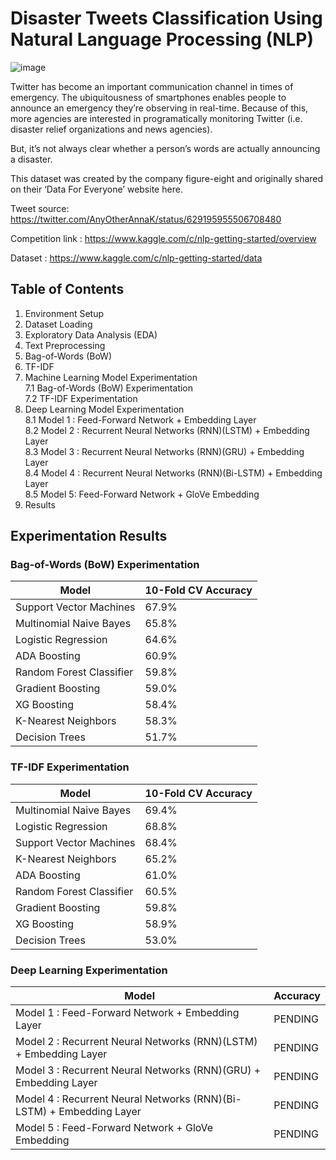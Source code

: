 # Disaster Tweets Classification Using Natural Language Processing (NLP)
![image](https://user-images.githubusercontent.com/23554465/139895715-45bf4b3a-f381-4820-b72c-5990812024fc.png)

Twitter has become an important communication channel in times of emergency. The ubiquitousness of smartphones enables people to announce an emergency they’re observing in real-time. Because of this, more agencies are interested in programatically monitoring Twitter (i.e. disaster relief organizations and news agencies).

But, it’s not always clear whether a person’s words are actually announcing a disaster.

This dataset was created by the company figure-eight and originally shared on their ‘Data For Everyone’ website here.

Tweet source: https://twitter.com/AnyOtherAnnaK/status/629195955506708480

Competition link : https://www.kaggle.com/c/nlp-getting-started/overview

Dataset : https://www.kaggle.com/c/nlp-getting-started/data

## Table of Contents

1. Environment Setup
2. Dataset Loading
3. Exploratory Data Analysis (EDA)
4. Text Preprocessing
5. Bag-of-Words (BoW)
6. TF-IDF
7. Machine Learning Model Experimentation <br>
  7.1 Bag-of-Words (BoW) Experimentation <br>
  7.2 TF-IDF Experimentation <br>
8. Deep Learning Model Experimentation <br>
  8.1 Model 1 : Feed-Forward Network + Embedding Layer <br>
  8.2 Model 2 : Recurrent Neural Networks (RNN)(LSTM) + Embedding Layer <br>
  8.3 Model 3 : Recurrent Neural Networks (RNN)(GRU) + Embedding Layer <br>
  8.4 Model 4 : Recurrent Neural Networks (RNN)(Bi-LSTM) + Embedding Layer <br>
  8.5 Model 5: Feed-Forward Network + GloVe Embedding <br>
9. Results

## Experimentation Results
### Bag-of-Words (BoW) Experimentation

|  Model 	                  |  10-Fold CV Accuracy	    |
|-------------------------  |---	                      |
| Support Vector Machines  	|  67.9% 	                  |
| Multinomial Naive Bayes  	|  65.8% 	   	              |
| Logistic Regression  	    |  64.6% 	   	              |
| ADA Boosting  	          |  60.9% 	   	              |
| Random Forest Classifier  |  59.8% 	   	              |
| Gradient Boosting  	      |  59.0% 	   	              |
| XG Boosting  	            |  58.4% 	   	              |
| K-Nearest Neighbors  	    |  58.3% 	   	              |
| Decision Trees  	        |  51.7% 	   	              |

### TF-IDF Experimentation

|  Model 	                  |  10-Fold CV Accuracy	    |
|-------------------------  |---	                      |
| Multinomial Naive Bayes  	|  69.4% 	                  |
| Logistic Regression  	    |  68.8% 	   	              |
| Support Vector Machines  	|  68.4% 	   	              |
| K-Nearest Neighbors  	    |  65.2% 	   	              |
| ADA Boosting              |  61.0% 	   	              |
| Random Forest Classifier  |  60.5% 	   	              |
| Gradient Boosting  	      |  59.8% 	   	              |
| XG Boosting 	            |  58.9% 	   	              |
| Decision Trees  	        |  53.0% 	   	              |

### Deep Learning Experimentation

|  Model 	                                                                |  Accuracy	                  |
|-------------------------                                                |---	                        |
| Model 1 : Feed-Forward Network + Embedding Layer  	                    |  PENDING	                  |
| Model 2 : Recurrent Neural Networks (RNN)(LSTM) + Embedding Layer  	    |  PENDING 	   	              |
| Model 3 : Recurrent Neural Networks (RNN)(GRU) + Embedding Layer  	    |  PENDING 	   	              |
| Model 4 : Recurrent Neural Networks (RNN)(Bi-LSTM) + Embedding Layer  	|  PENDING 	   	              |
| Model 5 : Feed-Forward Network + GloVe Embedding                        |  PENDING 	   	              |
